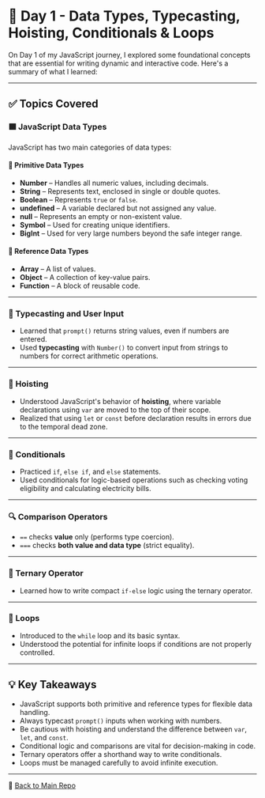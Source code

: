 # 📘 Day 1 - Data Types, Typecasting, Hoisting, Conditionals & Loops

On Day 1 of my JavaScript journey, I explored some foundational concepts that are essential for writing dynamic and interactive code. Here's a summary of what I learned:

---

## ✅ Topics Covered

### 🟩 JavaScript Data Types

JavaScript has two main categories of data types:

#### 🔹 Primitive Data Types
- **Number** – Handles all numeric values, including decimals.
- **String** – Represents text, enclosed in single or double quotes.
- **Boolean** – Represents `true` or `false`.
- **undefined** – A variable declared but not assigned any value.
- **null** – Represents an empty or non-existent value.
- **Symbol** – Used for creating unique identifiers.
- **BigInt** – Used for very large numbers beyond the safe integer range.

#### 🔸 Reference Data Types
- **Array** – A list of values.
- **Object** – A collection of key-value pairs.
- **Function** – A block of reusable code.

---

### 🔁 Typecasting and User Input

- Learned that `prompt()` returns string values, even if numbers are entered.
- Used **typecasting** with `Number()` to convert input from strings to numbers for correct arithmetic operations.

---

### 🚀 Hoisting

- Understood JavaScript's behavior of **hoisting**, where variable declarations using `var` are moved to the top of their scope.
- Realized that using `let` or `const` before declaration results in errors due to the temporal dead zone.

---

### 🧠 Conditionals

- Practiced `if`, `else if`, and `else` statements.
- Used conditionals for logic-based operations such as checking voting eligibility and calculating electricity bills.

---

### 🔍 Comparison Operators

- `==` checks **value** only (performs type coercion).
- `===` checks **both value and data type** (strict equality).

---

### 🎯 Ternary Operator

- Learned how to write compact `if-else` logic using the ternary operator.

---

### 🔄 Loops

- Introduced to the `while` loop and its basic syntax.
- Understood the potential for infinite loops if conditions are not properly controlled.

---

## 💡 Key Takeaways

- JavaScript supports both primitive and reference types for flexible data handling.
- Always typecast `prompt()` inputs when working with numbers.
- Be cautious with hoisting and understand the difference between `var`, `let`, and `const`.
- Conditional logic and comparisons are vital for decision-making in code.
- Ternary operators offer a shorthand way to write conditionals.
- Loops must be managed carefully to avoid infinite execution.

---

📂 [Back to Main Repo](/README.md)